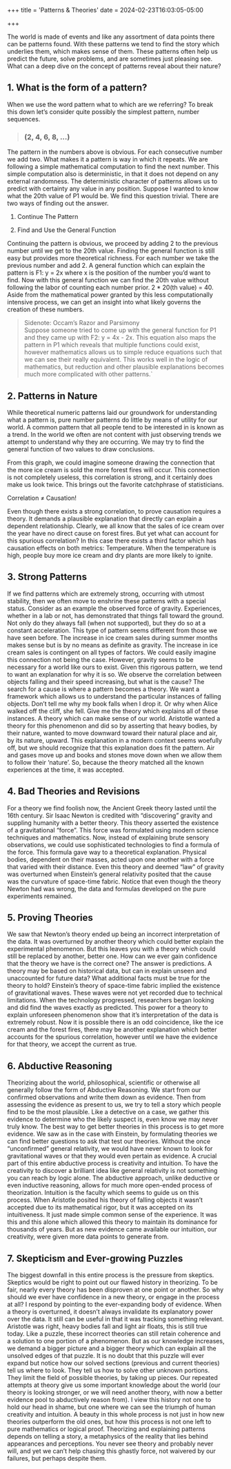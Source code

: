 +++
title = 'Patterns & Theories'
date = 2024-02-23T16:03:05-05:00

+++

The world is made of events and like any assortment of data points there can be patterns found. With these patterns we tend to find the story which underlies them, which makes sense of them. These patterns often help us predict the future, solve problems, and are sometimes just pleasing see. What can a deep dive on the concept of patterns reveal about their nature?

## 1. What is the form of a pattern?

When we use the word pattern what to which are we referring? To break this down let’s consider quite possibly the simplest pattern, number sequences.

> ### (2, 4, 6, 8, …)

The pattern in the numbers above is obvious. For each consecutive number we add two. What makes it a pattern is way in which it repeats. We are following a simple mathematical computation to find the next number. This simple computation also is deterministic, in that it does not depend on any external randomness. The deterministic character of patterns allows us to predict with certainty any value in any position. Suppose I wanted to know what the 20th value of P1 would be. We find this question trivial. There are two ways of finding out the answer.

1. Continue The Pattern

2. Find and Use the General Function

Continuing the pattern is obvious, we proceed by adding 2 to the previous number until we get to the 20th value. Finding the general function is still easy but provides more theoretical richness. For each number we take the previous number and add 2. A general function which can explain the pattern is F1: y = 2x where x is the position of the number you’d want to find. Now with this general function we can find the 20th value without following the labor of counting each number prior. 2 \* 20(th value) = 40. Aside from the mathematical power granted by this less computationally intensive process, we can get an insight into what likely governs the creation of these numbers.

> Sidenote: Occam’s Razor and Parsimony  
> Suppose someone tried to come up with the general function for P1 and they came up with F2: y = 4x - 2x. This equation also maps the pattern in P1 which reveals that multiple functions could exist, however mathematics allows us to simple reduce equations such that we can see their really equivalent. This works well in the logic of mathematics, but reduction and other plausible explanations becomes much more complicated with other patterns.`

## 2. Patterns in Nature

While theoretical numeric patterns laid our groundwork for understanding what a pattern is, pure number patterns do little by means of utility for our world. A common pattern that all people tend to be interested in is known as a trend. In the world we often are not content with just observing trends we attempt to understand why they are occurring. We may try to find the general function of two values to draw conclusions.

From this graph, we could imagine someone drawing the connection that the more ice cream is sold the more forest fires will occur. This connection is not completely useless, this correlation is strong, and it certainly does make us look twice. This brings out the favorite catchphrase of statisticians.

Correlation ≠ Causation!

Even though there exists a strong correlation, to prove causation requires a theory. It demands a plausible explanation that directly can explain a dependent relationship. Clearly, we all know that the sales of ice cream over the year have no direct cause on forest fires. But yet what can account for this spurious correlation? In this case there exists a third factor which has causation effects on both metrics: Temperature. When the temperature is high, people buy more ice cream and dry plants are more likely to ignite.

## 3. Strong Patterns

If we find patterns which are extremely strong, occurring with utmost stability, then we often move to enshrine these patterns with a special status. Consider as an example the observed force of gravity. Experiences, whether in a lab or not, has demonstrated that things fall toward the ground. Not only do they always fall (when not supported), but they do so at a constant acceleration. This type of pattern seems different from those we have seen before. The increase in ice cream sales during summer months makes sense but is by no means as definite as gravity. The increase in ice cream sales is contingent on all types of factors. We could easily imagine this connection not being the case. However, gravity seems to be necessary for a world like ours to exist. Given this rigorous pattern, we tend to want an explanation for why it is so. We observe the correlation between objects falling and their speed increasing, but what is the cause? The search for a cause is where a pattern becomes a theory. We want a framework which allows us to understand the particular instances of falling objects. Don’t tell me why my book falls when I drop it. Or why when Alice walked off the cliff, she fell. Give me the theory which explains all of these instances. A theory which can make sense of our world. Aristotle wanted a theory for this phenomenon and did so by asserting that heavy bodies, by their nature, wanted to move downward toward their natural place and air, by its nature, upward. This explanation in a modern context seems woefully off, but we should recognize that this explanation does fit the pattern. Air and gases move up and books and stones move down when we allow them to follow their ‘nature’. So, because the theory matched all the known experiences at the time, it was accepted.

## 4. Bad Theories and Revisions

For a theory we find foolish now, the Ancient Greek theory lasted until the 16th century. Sir Isaac Newton is credited with “discovering” gravity and suppling humanity with a better theory. This theory asserted the existence of a gravitational “force”. This force was formulated using modern science techniques and mathematics. Now, instead of explaining brute sensory observations, we could use sophisticated technologies to find a formula of the force. This formula gave way to a theoretical explanation. Physical bodies, dependent on their masses, acted upon one another with a force that varied with their distance. Even this theory and deemed “law” of gravity was overturned when Einstein’s general relativity posited that the cause was the curvature of space-time fabric. Notice that even though the theory Newton had was wrong, the data and formulas developed on the pure experiments remained.

## 5. Proving Theories

We saw that Newton’s theory ended up being an incorrect interpretation of the data. It was overturned by another theory which could better explain the experimental phenomenon. But this leaves you with a theory which could still be replaced by another, better one. How can we ever gain confidence that the theory we have is the correct one? The answer is predictions. A theory may be based on historical data, but can in explain unseen and unaccounted for future data? What additional facts must be true for the theory to hold? Einstein’s theory of space-time fabric implied the existence of gravitational waves. These waves were not yet recorded due to technical limitations. When the technology progressed, researchers began looking and did find the waves exactly as predicted. This power for a theory to explain unforeseen phenomenon show that it’s interpretation of the data is extremely robust. Now it is possible there is an odd coincidence, like the ice cream and the forest fires, there may be another explanation which better accounts for the spurious correlation, however until we have the evidence for that theory, we accept the current as true.

## 6. Abductive Reasoning

Theorizing about the world, philosophical, scientific or otherwise all generally follow the form of Abductive Reasoning. We start from our confirmed observations and write them down as evidence. Then from assessing the evidence as present to us, we try to tell a story which people find to be the most plausible. Like a detective on a case, we gather this evidence to determine who the likely suspect is, even know we may never truly know. The best way to get better theories in this process is to get more evidence. We saw as in the case with Einstein, by formulating theories we can find better questions to ask that test our theories. Without the once “unconfirmed” general relativity, we would have never known to look for gravitational waves or that they would even pertain as evidence. A crucial part of this entire abductive process is creativity and intuition. To have the creativity to discover a brilliant idea like general relativity is not something you can reach by logic alone. The abductive approach, unlike deductive or even inductive reasoning, allows for much more open-ended process of theorization. Intuition is the faculty which seems to guide us on this process. When Aristotle posited his theory of falling objects it wasn’t accepted due to its mathematical rigor, but it was accepted on its intuitiveness. It just made simple common sense of the experience. It was this and this alone which allowed this theory to maintain its dominance for thousands of years. But as new evidence came available our intuition, our creativity, were given more data points to generate from.

## 7. Skepticism and Ever-growing Puzzles

The biggest downfall in this entire process is the pressure from skeptics. Skeptics would be right to point out our flawed history in theorizing. To be fair, nearly every theory has been disproven at one point or another. So why should we ever have confidence in a new theory, or engage in the process at all? I respond by pointing to the ever-expanding body of evidence. When a theory is overturned, it doesn’t always invalidate its explanatory power over the data. It still can be useful in that it was tracking something relevant. Aristotle was right, heavy bodies fall and light air floats, this is still true today. Like a puzzle, these incorrect theories can still retain coherence and a solution to one portion of a phenomenon. But as our knowledge increases, we demand a bigger picture and a bigger theory which can explain all the unsolved edges of that puzzle. It is no doubt that this puzzle will ever expand but notice how our solved sections (previous and current theories) tell us where to look. They tell us how to solve other unknown portions. They limit the field of possible theories, by taking up pieces. Our repeated attempts at theory give us some important knowledge about the world (our theory is looking stronger, or we will need another theory, with now a better evidence pool to abductively reason from). I view this history not one to hold our head in shame, but one where we can see the triumph of human creativity and intuition. A beauty in this whole process is not just in how new theories outperform the old ones, but how this process is not one left to pure mathematics or logical proof. Theorizing and explaining patterns depends on telling a story, a metaphysics of the reality that lies behind appearances and perceptions. You never see theory and probably never will, and yet we can’t help chasing this ghastly force, not waivered by our failures, but perhaps despite them.
